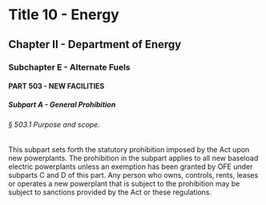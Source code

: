 
# Title 10 - Energy
## Chapter II - Department of Energy
### Subchapter E - Alternate Fuels
#### PART 503 - NEW FACILITIES
##### Subpart A - General Prohibition
###### § 503.1 Purpose and scope.

This subpart sets forth the statutory prohibition imposed by the Act upon new powerplants. The prohibition in the subpart applies to all new baseload electric powerplants unless an exemption has been granted by OFE under subparts C and D of this part. Any person who owns, controls, rents, leases or operates a new powerplant that is subject to the prohibition may be subject to sanctions provided by the Act or these regulations.
